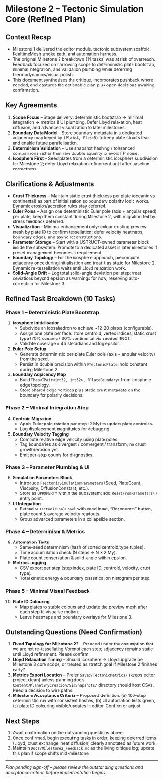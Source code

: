 # Milestone 2 – Tectonic Simulation Core (Refined Plan)

## Context Recap
- Milestone 1 delivered the editor module, tectonic subsystem scaffold, RealtimeMesh smoke path, and automation harness.
- The original Milestone 2 breakdown (14 tasks) was at risk of overreach. Feedback focused on narrowing scope to deterministic plate bootstrap, minimal integration, and validation plumbing while deferring thermodynamics/visual polish.
- This document synthesises the critique, incorporates pushback where needed, and captures the actionable plan plus open decisions awaiting confirmation.

## Key Agreements
1. **Scope Focus** – Stage delivery: deterministic bootstrap → minimal integration → metrics & UI plumbing. Defer Lloyd relaxation, heat diffusion, and advanced visualization to later milestones.
2. **Boundary Data Model** – Store boundary metadata in a dedicated adjacency map keyed by `(PlateA, PlateB)` to keep plate structs lean and enable future parallelisation.
3. **Determinism Validation** – Use snapshot hashing / toleranced comparisons rather than raw double equality to avoid FP noise.
4. **Icosphere First** – Seed plates from a deterministic icosphere subdivision for Milestone 2; defer Lloyd relaxation refinement until after baseline correctness.

## Clarifications & Adjustments
- **Crust Thickness** – Maintain static crust thickness per plate (oceanic vs continental) as part of initialisation so boundary polarity logic works. Dynamic erosion/accretion rules stay deferred.
- **Euler Poles** – Assign one deterministic Euler pole (axis + angular speed) per plate; keep them constant during Milestone 2, with migration fed by stress feedback deferred.
- **Visualization** – Minimal enhancement only: colour existing preview mesh by plate ID to confirm tessellation; defer velocity heatmaps, boundary edges, and async reconstructions.
- **Parameter Storage** – Start with a USTRUCT-owned parameter block inside the subsystem. Promote to a dedicated asset in later milestones if preset management becomes a requirement.
- **Boundary Topology** – For the icosphere approach, precompute adjacency once during initialisation and treat it as static for Milestone 2. Dynamic re-tessellation waits until Lloyd relaxation work.
- **Solid-Angle Drift** – Log total solid-angle deviation per step; treat deviations beyond epsilon as warnings for now, reserving auto-correction for Milestone 3.

## Refined Task Breakdown (10 Tasks)

### Phase 1 – Deterministic Plate Bootstrap
1. **Icosphere Initialisation**
   - Subdivide an icosahedron to achieve ~12–20 plates (configurable).
   - Assign one plate per face: store centroid, vertex indices, static crust type (70% oceanic / 30% continental via seeded RNG).
   - Validate coverage ≈ 4π steradians and log epsilon.
2. **Euler Pole Setup**
   - Generate deterministic per-plate Euler pole (axis + angular velocity) from the seed.
   - Persist in double precision within `FTectonicPlate`; hold constant during Milestone 2.
3. **Boundary Adjacency Map**
   - Build `TMap<TPair<int32, int32>, FPlateBoundary>` from icosphere edge topology.
   - Store shared edge vertices plus static crust metadata on the boundary for polarity decisions.

### Phase 2 – Minimal Integration Step
4. **Centroid Migration**
   - Apply Euler pole rotation per step (2 My) to update plate centroids.
   - Log displacement magnitudes for debugging.
5. **Boundary Velocity Tagging**
   - Compute relative edge velocity using plate poles.
   - Tag boundaries as divergent / convergent / transform; no crust growth/erosion yet.
   - Emit per-step counts for diagnostics.

### Phase 3 – Parameter Plumbing & UI
6. **Simulation Parameters Block**
   - Introduce `FTectonicSimulationParameters` (Seed, PlateCount, Viscosity, DiffusionConstant, etc.).
   - Store as `UPROPERTY` within the subsystem; add `ResetFromParameters()` entry point.
7. **UI Integration**
   - Extend `SPTectonicToolPanel` with seed input, “Regenerate” button, plate count & average velocity readouts.
   - Group advanced parameters in a collapsible section.

### Phase 4 – Determinism & Metrics
8. **Automation Tests**
   - Same-seed determinism (hash of sorted centroid/type tuples).
   - Time accumulation check (N steps ⇒ N × 2 My).
   - Plate count conservation & solid-angle within epsilon.
9. **Metrics Logging**
   - CSV export per step (step index, plate ID, centroid, velocity, crust type).
   - Total kinetic energy & boundary classification histogram per step.

### Phase 5 – Minimal Visual Feedback
10. **Plate ID Colouring**
    - Map plates to stable colours and update the preview mesh after each step to visualise motion.
    - Leave heatmaps and boundary overlays for Milestone 3.

## Outstanding Questions (Need Confirmation)
1. **Fixed Topology for Milestone 2?** – Proceed under the assumption that we are not re-tessellating Voronoi each step; adjacency remains static until Lloyd refinement. Please confirm.
2. **Lloyd Relaxation Timing** – Should icosphere → Lloyd upgrade be Milestone 3 core scope, or treated as stretch goal if Milestone 2 finishes early?
3. **Metrics Export Location** – Prefer `Saved/TectonicMetrics/` (keeps editor project clean) unless planning doc’s `Content/PlanetaryCreation/SimSnapshots/` directory should host CSVs. Need a decision to wire paths.
4. **Milestone Acceptance Criteria** – Proposed definition: (a) 100-step deterministic run with consistent hashes, (b) all automation tests green, (c) plate ID colouring visible/updates in editor. Confirm or adjust.

## Next Steps
1. Await confirmation on the outstanding questions above.
2. Once confirmed, begin executing tasks in order, keeping deferred items (Lloyd, crust exchange, heat diffusion) clearly annotated as future work.
3. Maintain `Docs/Milestone2_Feedback.md` as the living critique log; update this plan if scope shifts mid-milestone.

---
*Plan pending sign-off – please review the outstanding questions and acceptance criteria before implementation begins.*

